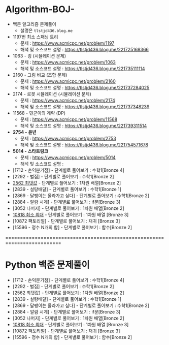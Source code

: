 # Algorithm-BOJ-
- 백준 알고리즘 문제풀이
  <br/>
  - 설명은 ```tlstjd436.blog.me```
- 1197번 최소 스패닝 트리
  - 문제 : https://www.acmicpc.net/problem/1197
  - 해석 및 소스코드 설명 : https://tlstjd436.blog.me/221725168366
- 1063 - 킹 (시뮬레이션 문제)
  - 문제 : https://www.acmicpc.net/problem/1063
  - 해석 및 소스코드 설명 : https://tlstjd436.blog.me/221735111114
- 2160 - 그림 비교 (조합 문제)
  - 문제 : https://www.acmicpc.net/problem/2160
  - 해석 및 소스코드 설명 : https://tlstjd436.blog.me/221737284025
- 2174 - 로봇 시뮬레이션 (시뮬레이션 문제)
  - 문제 : https://www.acmicpc.net/problem/2174
  - 해석 및 소스코드 설명 : https://tlstjd436.blog.me/221737348239
- 11568 - 민균이의 계략 (DP)
  - 문제 : https://www.acmicpc.net/problem/11568
  - 해석 및 소스코드 설명 : https://tlstjd436.blog.me/221739311514
- <b>2754 - 윤년</b>
  - 문제 : https://www.acmicpc.net/problem/2753
  - 해석 및 소스코드 설명 : https://tlstjd436.blog.me/221754571678
- <b>5014 - 스타트링크</b>
  - 문제 : https://www.acmicpc.net/problem/5014
  - 해석 및 소스코드 설명 : 
- [1712 - 손익분기점] - 단계별로 풀어보기 : 수학1[Bronze 4]
- [2292 - 벌집] - 단계별로 풀어보기 : 수학1[Bronze 2]
- [2562 최댓값](https://tlstjd436.blog.me/222014143318) - 단계별로 풀어보기 : 1차원 배열[Bronze 2]
- [2839 - 설탕배달] - 단계별로 풀어보기 : 수학1[Bronze 1]
- [2869 - 달팽이는 올라가고 싶다] - 단계별로 풀어보기 : 수학1[Bronze 2]
- [2884 - 알람 시계] - 단계별로 풀어보기 : if문[Bronze 3]
- [3052 나머지] - 단계별로 풀어보기 : 1차원 배열[Bronze 2]
- [10818 최소 최대](https://tlstjd436.blog.me/222011080577) - 단계별로 풀어보기 : 1차원 배열 [Bronze 3]
- [10872 팩토리얼] - 단계별로 풀어보기 : 재귀 [Bronze 3]
- [15596 - 정수 N개의 합] - 단계별로 풀어보기 : 함수[Bronze 2]



=========================================================================



# Python 백준 문제풀이

- [1712 - 손익분기점] - 단계별로 풀어보기 : 수학1[Bronze 4]
- [2292 - 벌집] - 단계별로 풀어보기 : 수학1[Bronze 2]
- [2562 최댓값] - 단계별로 풀어보기 : 1차원 배열[Bronze 2]
- [2839 - 설탕배달] - 단계별로 풀어보기 : 수학1[Bronze 1]
- [2869 - 달팽이는 올라가고 싶다] - 단계별로 풀어보기 : 수학1[Bronze 2]
- [2884 - 알람 시계] - 단계별로 풀어보기 : if문[Bronze 3]
- [3052 나머지] - 단계별로 풀어보기 : 1차원 배열[Bronze 2]
- [10818 최소 최대](https://tlstjd436.blog.me/222011356788) - 단계별로 풀어보기 : 1차원 배열 [Bronze 3]
- [10872 팩토리얼] - 단계별로 풀어보기 : 재귀 [Bronze 3]
- [15596 - 정수 N개의 합] - 단계별로 풀어보기 : 함수[Bronze 2]



